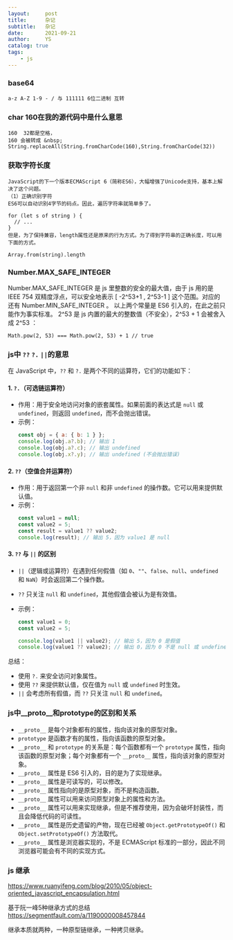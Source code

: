 ```yaml
---
layout:     post
title:      杂记
subtitle:   杂记
date:       2021-09-21
author:     YS
catalog: true
tags:
    - js
---
```


### base64
```
a-z A-Z 1-9 - / 与 111111 6位二进制 互转
```

### char 160在我的源代码中是什么意思

```
160  32都是空格，
160 会被转成 &nbsp;
String.replaceAll(String.fromCharCode(160),String.fromCharCode(32))
```
### 获取字符长度
```
JavaScript的下一个版本ECMAScript 6（简称ES6），大幅增强了Unicode支持，基本上解决了这个问题。
（1）正确识别字符
ES6可以自动识别4字节的码点。因此，遍历字符串就简单多了。

for (let s of string ) {
  // ...
}
但是，为了保持兼容，length属性还是原来的行为方式。为了得到字符串的正确长度，可以用下面的方式。

Array.from(string).length
```

### Number.MAX_SAFE_INTEGER

Number.MAX_SAFE_INTEGER 是 js 里整数的安全的最大值，由于 js 用的是 IEEE 754 双精度浮点，可以安全地表示 [ -2^53+1 , 2^53-1 ] 这个范围。对应的还有 Number.MIN_SAFE_INTEGER 。
以上两个常量是 ES6 引入的，在此之前只能作为事实标准。
2^53 是 js 内置的最大的整数值（不安全），2^53 + 1 会被舍入成 2^53 ：
```
Math.pow(2, 53) === Math.pow(2, 53) + 1 // true
```


### js中 `??` `?.` `||`的意思

在 JavaScript 中，`??` 和 `?.` 是两个不同的运算符，它们的功能如下：

#### 1. `?.`（可选链运算符）
- 作用：用于安全地访问对象的嵌套属性。如果前面的表达式是 `null` 或 `undefined`，则返回 `undefined`，而不会抛出错误。
- 示例：
  ```javascript
  const obj = { a: { b: 1 } };
  console.log(obj.a?.b); // 输出 1
  console.log(obj.a?.c); // 输出 undefined
  console.log(obj.x?.y); // 输出 undefined (不会抛出错误)
  ```

#### 2. `??`（空值合并运算符）
- 作用：用于返回第一个非 `null` 和非 `undefined` 的操作数。它可以用来提供默认值。
- 示例：
  ```javascript
  const value1 = null;
  const value2 = 5;
  const result = value1 ?? value2;
  console.log(result); // 输出 5，因为 value1 是 null
  ```

#### 3. `??` 与 `||` 的区别
- `||`（逻辑或运算符）在遇到任何假值（如 `0`、`""`、`false`、`null`、`undefined` 和 `NaN`）时会返回第二个操作数。
- `??` 只关注 `null` 和 `undefined`，其他假值会被认为是有效值。

- 示例：
  ```javascript
  const value1 = 0;
  const value2 = 5;

  console.log(value1 || value2); // 输出 5，因为 0 是假值
  console.log(value1 ?? value2); // 输出 0，因为 0 不是 null 或 undefined
  ```

总结：
- 使用 `?.` 来安全访问对象属性。
- 使用 `??` 来提供默认值，仅在值为 `null` 或 `undefined` 时生效。
- `||` 会考虑所有假值，而 `??` 只关注 `null` 和 `undefined`。


### js中__proto__和prototype的区别和关系
- `__proto__` 是每个对象都有的属性，指向该对象的原型对象。
- `prototype` 是函数才有的属性，指向该函数的原型对象。
- `__proto__` 和 `prototype` 的关系是：每个函数都有一个 `prototype` 属性，指向该函数的原型对象；每个对象都有一个 `__proto__` 属性，指向该对象的原型对象。
- `__proto__` 属性是 ES6 引入的，目的是为了实现继承。
- `__proto__` 属性是可读写的，可以修改。
- `__proto__` 属性指向的是原型对象，而不是构造函数。
- `__proto__` 属性可以用来访问原型对象上的属性和方法。
- `__proto__` 属性可以用来实现继承，但是不推荐使用，因为会破坏封装性，而且会降低代码的可读性。
- `__proto__` 属性是历史遗留的产物，现在已经被 `Object.getPrototypeOf()` 和 `Object.setPrototypeOf()` 方法取代。
- `__proto__` 属性是浏览器实现的，不是 ECMAScript 标准的一部分，因此不同浏览器可能会有不同的实现方式。


### js 继承
  https://www.ruanyifeng.com/blog/2010/05/object-oriented_javascript_encapsulation.html 

  基于阮一峰5种继承方式的总结
  https://segmentfault.com/a/1190000008457844

  继承本质就两种，一种原型链继承，一种拷贝继承。